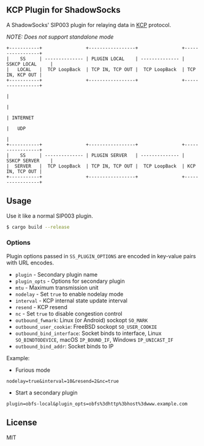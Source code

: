 ## KCP Plugin for ShadowSocks

A ShadowSocks' SIP003 plugin for relaying data in [KCP](https://github.com/skywind3000/kcp) protocol.

*NOTE: Does not support standalone mode*

```plain
+-----------+                +-----------------+                +-----------------+
|    SS     | -------------- | PLUGIN LOCAL    | -------------- | SSKCP LOCAL     |
|   LOCAL   |  TCP LoopBack  | TCP IN, TCP OUT |  TCP LoopBack  | TCP IN, KCP OUT |
+-----------+                +-----------------+                +-----------------+
                                                                         |
                                                                         |
                                                                         | INTERNET
                                                                         |   UDP
                                                                         |
+-----------+                +-----------------+                +-----------------+
|    SS     | -------------- | PLUGIN SERVER   | -------------- | SSKCP SERVER    |
|  SERVER   |  TCP LoopBack  | TCP IN, TCP OUT |  TCP LoopBack  | KCP IN, TCP OUT |
+-----------+                +-----------------+                +-----------------+
```

## Usage

Use it like a normal SIP003 plugin.

```bash
$ cargo build --release
```

### Options

Plugin options passed in `SS_PLUGIN_OPTIONS` are encoded in key-value pairs with URL encodes.

* `plugin` - Secondary plugin name
* `plugin_opts` - Options for secondary plugin
* `mtu` - Maximum transmission unit
* `nodelay` - Set `true` to enable nodelay mode
* `interval` - KCP internal state update interval
* `resend` - KCP resend
* `nc` - Set `true` to disable congestion control
* `outbound_fwmark`: Linux (or Android) sockopt `SO_MARK`
* `outbound_user_cookie`: FreeBSD sockopt `SO_USER_COOKIE`
* `outbound_bind_interface`: Socket binds to interface, Linux `SO_BINDTODEVICE`, macOS `IP_BOUND_IF`, Windows `IP_UNICAST_IF`
* `outbound_bind_addr`: Socket binds to IP

Example:

- Furious mode

```plain
nodelay=true&interval=10&resend=2&nc=true
```

- Start a secondary plugin

```plain
plugin=obfs-local&plugin_opts=obfs%3dhttp%3bhost%3dwww.example.com
```

## License

MIT
